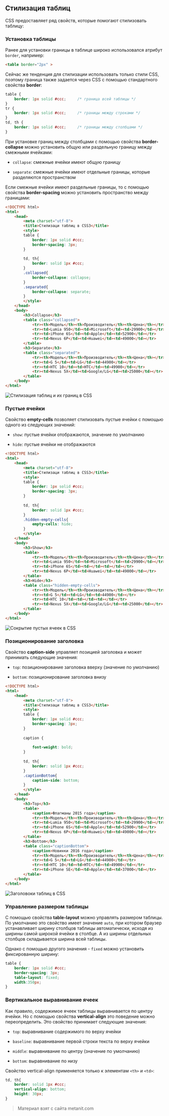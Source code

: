 ## Стилизация таблиц

CSS предоставляет ряд свойств, которые помогают стилизовать таблицу:

### Установка таблицы

Ранее для установки границы в таблице широко использовался атрибут `border`, например:

```html
<table border="2px" >
```

Сейчас же тенденция для стилизации использовать только стили CSS, поэтому граница также задается через CSS с помощью стандартного свойства **border**:

```css
table {
    border: 1px solid #ccc;     /* граница всей таблицы */
}
tr {
    border: 1px solid #ccc;     /* границы между строками */
}
td, th {
    border: 1px solid #ccc;     /* границы между столбцами */
}
```

При установке границ между столбцами с помощью свойства **border-collapse** можно установить общую или раздельную границу между смежными ячейками:

- `collapse`: смежные ячейки имеют общую границу

- `separate`: смежные ячейки имеют отдельные границы, которые разделяются пространством

Если смежные ячейки имеют раздельные границы, то с помощью свойства **border-spacing** можно установить пространство между границами:

```html
<!DOCTYPE html>
<html>
    <head>
        <meta charset="utf-8">
        <title>Стилизаци таблиц в CSS3</title>
        <style>
        table {
            border: 1px solid #ccc;
            border-spacing: 3px;
        }
        
        td, th{
            border: solid 1px #ccc;
        }
        .collapsed{
            border-collapse: collapse;
        }
        .separated{
            border-collapse: separate;
        }
        </style>
    </head>
    <body>
        <h3>Collapse</h3>
        <table class="collapsed">
            <tr><th>Модель</th><th>Производитель</th><th>Цена</th></tr>
            <tr><td>Lumia 950</td><td>Microsoft</td><td>29900</td></tr>
            <tr><td>iPhone 6S</td><td>Apple</td><td>52900</td></tr>
            <tr><td>Nexus 6P</td><td>Huawei</td><td>49000</td></tr>
        </table>
        <h3>Separate</h3>
        <table class="separated">
            <tr><th>Модель</th><th>Производитель</th><th>Цена</th></tr>
            <tr><td>G 5</td><td>LG</td><td>44900</td></tr>
            <tr><td>HTC 10</td><td>HTC</td><td>49900</td></tr>
            <tr><td>Nexus 5X</td><td>Google/LG</td><td>25000</td></tr>
        </table>
    </body>
</html>
```

![Стилизация таблиц и их границ в CSS](https://metanit.com/web/html5/pics/4.62.png)

### Пустые ячейки

Свойство **empty-cells** позволяет стилизовать пустые ячейки с помощью одного из следующих значений:

- `show`: пустые ячейки отображаются, значение по умолчанию

- `hide`: пустые ячейки не отображаются

```html
<!DOCTYPE html>
<html>
    <head>
        <meta charset="utf-8">
        <title>Стилизаци таблиц в CSS3</title>
        <style>
        table {
            border: 1px solid #ccc;
            border-spacing: 3px;
        }
        
        td, th{
            border: solid 1px #ccc;
        }
        .hidden-empty-cells{
            empty-cells: hide;
        }
        </style>
    </head>
    <body>
        <h3>Show</h3>
        <table>
            <tr><th>Модель</th><th>Производитель</th><th>Цена</th></tr>
            <tr><td>Lumia 950</td><td>Microsoft</td><td>29900</td></tr>
            <tr><td>iPhone 6S</td><td></td><td></td></tr>
            <tr><td>Nexus 6P</td><td>Huawei</td><td>49000</td></tr>
        </table>
        <h3>Hide</h3>
        <table class="hidden-empty-cells">
            <tr><th>Модель</th><th>Производитель</th><th>Цена</th></tr>
            <tr><td>G 5</td><td>LG</td><td>44900</td></tr>
            <tr><td>HTC 10</td><td></td><td></td></tr>
            <tr><td>Nexus 5X</td><td>Google/LG</td><td>25000</td></tr>
        </table>
    </body>
</html>
```

![Сокрытие пустых ячеек в CSS](https://metanit.com/web/html5/pics/4.63.png)

### Позиционирование заголовка

Свойство **caption-side** управляет позицией заголовка и может принимать следующие значения:

- `top`: позиционирование заголовка вверху (значение по умолчанию)

- `bottom`: позиционирование заголовка внизу

```html
<!DOCTYPE html>
<html>
    <head>
        <meta charset="utf-8">
        <title>Стилизаци таблиц в CSS3</title>
        <style>
        table {
            border: 1px solid #ccc;
            border-spacing: 3px;
        }
        
        caption {
        
            font-weight: bold;
        }
        
        td, th{
            border: solid 1px #ccc;
        }
        .captionBottom{
            caption-side: bottom;
        }
        </style>
    </head>
    <body>
        <h3>Top</h3>
        <table>
            <caption>Флагманы 2015 года</caption>
            <tr><th>Модель</th><th>Производитель</th><th>Цена</th></tr>
            <tr><td>Lumia 950</td><td>Microsoft</td><td>29900</td></tr>
            <tr><td>iPhone 6S</td><td>Apple</td><td>52900</td></tr>
            <tr><td>Nexus 6P</td><td>Huawei</td><td>49000</td></tr>
        </table>
        <h3>Bottom</h3>
        <table class="captionBottom">
            <caption>Новинки 2016 года</caption>
            <tr><th>Модель</th><th>Производитель</th><th>Цена</th></tr>
            <tr><td>G 5</td><td>LG</td><td>44900</td></tr>
            <tr><td>HTC 10</td><td>HTC</td><td>49900</td></tr>
            <tr><td>iPhone SE</td><td>Apple</td><td>37000</td></tr>
        </table>
    </body>
</html>
```

![Заголовоки таблиц в CSS](https://metanit.com/web/html5/pics/4.64.png)

### Управление размером таблицы

С помощью свойства **table-layout** можно управлять размером таблицы. По умолчанию это свойство имеет значение `auto`, при котором браузер устанавливает ширину столбцов таблицы автоматически, исходя из ширины самой широкой ячейки в столбце. А из ширины отдельных столбцов складывается ширина всей таблицы.

Однако с помощью другого значения - `fixed` можно установить фиксированную ширину:

```css
table {
    border: 1px solid #ccc;
    border-spacing: 3px;
    table-layout: fixed;
    width:350px; 
}
```

### Вертикальное выравнивание ячеек

Как правило, содержимое ячеек таблицы выравнивается по центру ячейки. Но с помощью свойства **vertical-align** это поведение можно переопределить. Это свойство принимает следующие значения:

- `top`: выравнивание содержимого по верху ячейки

- `baseline`: выравнивание первой строки текста по верху ячейки

- `middle`: выравнивание по центру (значение по умолчанию)

- `bottom`: выравнивание по низу

Свойство vertical-align применяется только к элементам `<th>` и `<td>`:

```css
td, th{
    border: solid 1px #ccc;
    vertical-align: bottom;
    height: 30px;
}
```


> Материал взят с сайта metanit.com